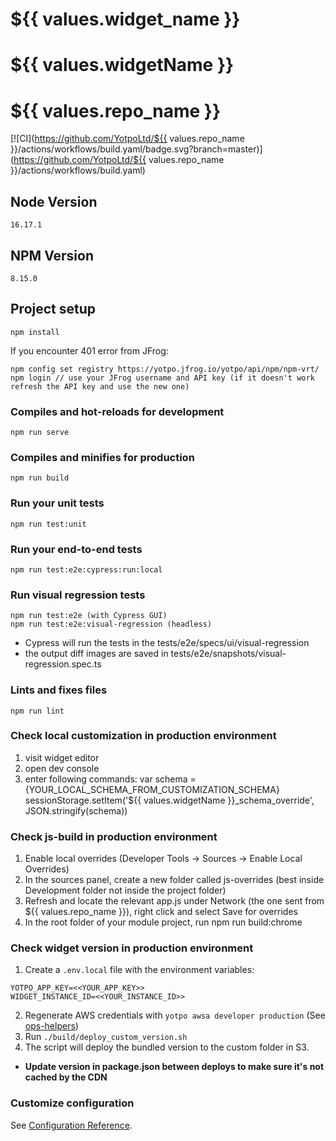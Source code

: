 # ${{ values.widget_name }}
# ${{ values.widgetName }}
# ${{ values.repo_name }}


[![CI](https://github.com/YotpoLtd/${{ values.repo_name }}/actions/workflows/build.yaml/badge.svg?branch=master)](https://github.com/YotpoLtd/${{ values.repo_name }}/actions/workflows/build.yaml)

## Node Version

`16.17.1`

## NPM Version

`8.15.0`

## Project setup

`npm install`

If you encounter 401 error from JFrog:

```
npm config set registry https://yotpo.jfrog.io/yotpo/api/npm/npm-vrt/
npm login // use your JFrog username and API key (if it doesn't work refresh the API key and use the new one)
```

### Compiles and hot-reloads for development

`npm run serve`

### Compiles and minifies for production

`npm run build`

### Run your unit tests

`npm run test:unit`

### Run your end-to-end tests

`npm run test:e2e:cypress:run:local`

### Run visual regression tests

```
npm run test:e2e (with Cypress GUI)
npm run test:e2e:visual-regression (headless)
```

- Cypress will run the tests in the tests/e2e/specs/ui/visual-regression
- the output diff images are saved in tests/e2e/snapshots/visual-regression.spec.ts

### Lints and fixes files

`npm run lint`

### Check local customization in production environment

1. visit widget editor
2. open dev console
3. enter following commands:
   var schema = {YOUR_LOCAL_SCHEMA_FROM_CUSTOMIZATION_SCHEMA}
   sessionStorage.setItem('${{ values.widgetName }}_schema_override', JSON.stringify(schema))

### Check js-build in production environment

1. Enable local overrides (Developer Tools -> Sources -> Enable Local Overrides)
2. In the sources panel, create a new folder called js-overrides (best inside Development folder not inside the project folder)
3. Refresh and locate the relevant app.js under Network (the one sent from ${{ values.repo_name }}), right click and select Save for overrides
4. In the root folder of your module project, run npm run build:chrome

### Check widget version in production environment

1. Create a `.env.local` file with the environment variables:

```
YOTPO_APP_KEY=<<YOUR_APP_KEY>>
WIDGET_INSTANCE_ID=<<YOUR_INSTANCE_ID>>
```

2. Regenerate AWS credentials with `yotpo awsa developer production` (See [ops-helpers](https://github.com/YotpoLtd/ops-helpers#how-to-get-aws-credentials))
3. Run `./build/deploy_custom_version.sh`
4. The script will deploy the bundled version to the custom folder in S3.

- **Update version in package.json between deploys to make sure it's not cached by the CDN**

### Customize configuration

See [Configuration Reference](https://cli.vuejs.org/config/).
